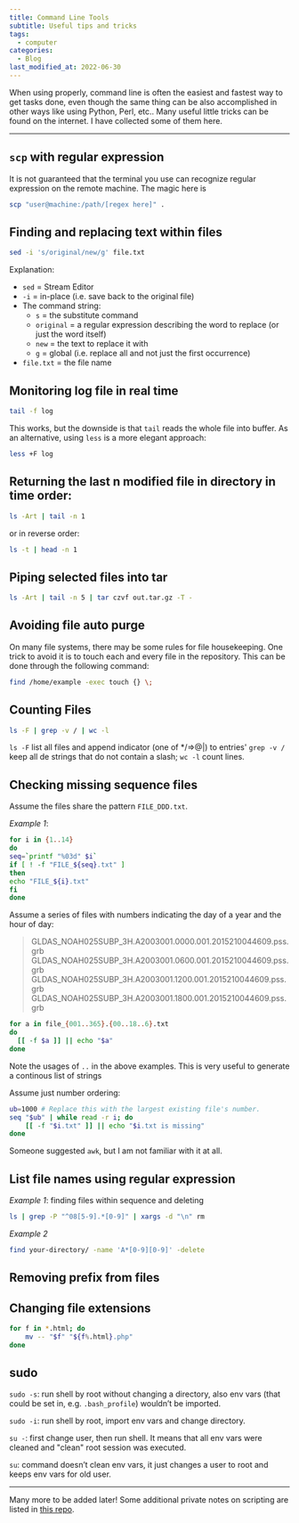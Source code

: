 ```yaml
---
title: Command Line Tools
subtitle: Useful tips and tricks
tags:
  - computer
categories:
  - Blog
last_modified_at: 2022-06-30
---
```


When using properly, command line is often the easiest and fastest way to get tasks done, even though the same thing can be also accomplished in other ways like using Python, Perl, etc..
Many useful little tricks can be found on the internet. I have collected some of them here.

---

## `scp` with regular expression

It is not guaranteed that the terminal you use can recognize regular expression on the remote machine. The magic here is

```sh
scp "user@machine:/path/[regex here]" .
```

## Finding and replacing text within files

```sh
sed -i 's/original/new/g' file.txt
```

Explanation:

* `sed` = Stream Editor
* `-i` = in-place (i.e. save back to the original file)
* The command string:
  * `s` = the substitute command
  * `original` = a regular expression describing the word to replace (or just the word itself)
  * `new` = the text to replace it with
  * `g` = global (i.e. replace all and not just the first occurrence)
* `file.txt` = the file name

## Monitoring log file in real time

```sh
tail -f log
```

This works, but the downside is that `tail` reads the whole file into buffer. As an alternative, using `less` is a more elegant approach:

```sh
less +F log
```

## Returning the last n modified file in directory in time order:

```sh
ls -Art | tail -n 1
```

or in reverse order:

```sh
ls -t | head -n 1
```

## Piping selected files into tar

```sh
ls -Art | tail -n 5 | tar czvf out.tar.gz -T -
```

## Avoiding file auto purge

On many file systems, there may be some rules for file housekeeping. One trick to avoid it is to touch each and every file in the repository. This can be done through the following command:

```sh
find /home/example -exec touch {} \;
```

## Counting Files

```sh
ls -F | grep -v / | wc -l
```

`ls -F` list all files and append indicator (one of */=>@|) to entries'
`grep -v /` keep all de strings that do not contain a slash;
`wc -l` count lines.

## Checking missing sequence files

Assume the files share the pattern `FILE_DDD.txt`.

*Example 1*:

```sh
for i in {1..14}
do
seq=`printf "%03d" $i`
if [ ! -f "FILE_${seq}.txt" ]
then
echo "FILE_${i}.txt"
fi
done
```

Assume a series of files with numbers indicating the day of a year and the hour of day:
> GLDAS_NOAH025SUBP_3H.A2003001.0000.001.2015210044609.pss.grb
> GLDAS_NOAH025SUBP_3H.A2003001.0600.001.2015210044609.pss.grb
> GLDAS_NOAH025SUBP_3H.A2003001.1200.001.2015210044609.pss.grb
> GLDAS_NOAH025SUBP_3H.A2003001.1800.001.2015210044609.pss.grb

```sh
for a in file_{001..365}.{00..18..6}.txt
do
  [[ -f $a ]] || echo "$a"
done
```

Note the usages of `..` in the above examples. This is very useful to generate a continous list of strings

Assume just number ordering:

```sh
ub=1000 # Replace this with the largest existing file's number.
seq "$ub" | while read -r i; do
    [[ -f "$i.txt" ]] || echo "$i.txt is missing"
done
```

Someone suggested `awk`, but I am not familiar with it at all.

## List file names using regular expression

*Example 1*: finding files within sequence and deleting

```sh
ls | grep -P "^08[5-9].*[0-9]" | xargs -d "\n" rm
```

*Example 2*

```sh
find your-directory/ -name 'A*[0-9][0-9]' -delete
```

## Removing prefix from files

<script src="https://gist.github.com/larshaendler/3c477182717d32a4fc64070c283d24ad.js"></script>

## Changing file extensions

```sh
for f in *.html; do
    mv -- "$f" "${f%.html}.php"
done
```

## sudo

`sudo -s`: run shell by root without changing a directory, also env vars (that could be set in, e.g. `.bash_profile`) wouldn’t be imported.

`sudo -i`: run shell by root, import env vars and change directory.

`su -`: first change user, then run shell. It means that all env vars were cleaned and "clean" root session was executed.

`su`: command doesn’t clean env vars, it just changes a user to root and keeps env vars for old user.

---

Many more to be added later! Some additional private notes on scripting are listed in [this repo](https://github.com/henry2004y/ScriptingNotes).
